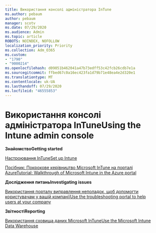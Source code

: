 ```yaml
---
title: Використання консолі адміністратора InTune
ms.author: pebaum
author: pebaum
manager: scotv
ms.date: 07/29/2020
ms.audience: Admin
ms.topic: article
ROBOTS: NOINDEX, NOFOLLOW
localization_priority: Priority
ms.collection: Adm_O365
ms.custom:
- "1790"
- "9000214"
ms.openlocfilehash: d09051b462041a47b73edff53c42fcb26cdb7e1a
ms.sourcegitcommit: ffbed67c0a16ec423fa1d79b71e48ea4e2d320e1
ms.translationtype: MT
ms.contentlocale: uk-UA
ms.lasthandoff: 07/29/2020
ms.locfileid: "46555853"
---
```

# <a name="using-the-intune-admin-console"></a><span data-ttu-id="bfb8a-102">Використання консолі адміністратора InTune</span><span class="sxs-lookup"><span data-stu-id="bfb8a-102">Using the Intune admin console</span></span>

<span data-ttu-id="bfb8a-103">**Знайомство**</span><span class="sxs-lookup"><span data-stu-id="bfb8a-103">**Getting started**</span></span>

[<span data-ttu-id="bfb8a-104">Настроювання InTune</span><span class="sxs-lookup"><span data-stu-id="bfb8a-104">Set up Intune</span></span>](https://docs.microsoft.com/intune/setup-steps)

[<span data-ttu-id="bfb8a-105">Посібник: Покрокове керівництво Microsoft InTune на порталі Azure</span><span class="sxs-lookup"><span data-stu-id="bfb8a-105">Tutorial: Walkthrough of Microsoft Intune in the Azure portal</span></span>](https://docs.microsoft.com/intune/tutorial-walkthrough-intune-portal)

<span data-ttu-id="bfb8a-106">**Дослідження питань**</span><span class="sxs-lookup"><span data-stu-id="bfb8a-106">**Investigating issues**</span></span>

[<span data-ttu-id="bfb8a-107">Використання порталу виправлення неполадок, щоб допомогти користувачам у вашій компанії</span><span class="sxs-lookup"><span data-stu-id="bfb8a-107">Use the troubleshooting portal to help users at your company</span></span>](https://docs.microsoft.com/intune/help-desk-operators)

<span data-ttu-id="bfb8a-108">**Звітності**</span><span class="sxs-lookup"><span data-stu-id="bfb8a-108">**Reporting**</span></span>

[<span data-ttu-id="bfb8a-109">Використання сховища даних Microsoft InTune</span><span class="sxs-lookup"><span data-stu-id="bfb8a-109">Use the Microsoft Intune Data Warehouse</span></span>](https://docs.microsoft.com/intune/reports-nav-create-intune-reports)
